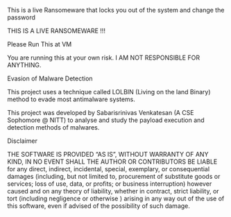 This is a live Ransomeware that locks you out of the system and change the password

THIS IS A LIVE RANSOMEWARE !!!

Please Run This at VM

You are running this at your own risk. I AM NOT RESPONSIBLE FOR ANYTHING. 

Evasion of Malware Detection

This project uses a technique called LOLBIN (Living on the land Binary) method to evade most antimalware systems.


This project was developed by Sabarisrinivas Venkatesan (A CSE Sophomore @ NITT) to analyse and study the payload execution and detection methods of malwares.






Disclaimer

THE SOFTWARE IS PROVIDED “AS IS”, WITHOUT WARRANTY OF ANY KIND, IN NO EVENT SHALL THE AUTHOR OR CONTRIBUTORS BE LIABLE for any direct, indirect, incidental, special, exemplary, or consequential damages (including, but not limited to, procurement of substitute goods or services; loss of use, data, or profits; or business interruption) however caused and on any theory of liability, whether in contract, strict liability, or tort (including negligence or otherwise ) arising in any way out of the use of this software, even if advised of the possibility of such damage.
